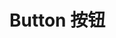 <script setup>
import demo1 from './demo.vue'
</script>

# Button 按钮

<preview comp-name="button" demo-name="demo">
  <demo1/>
</preview>
